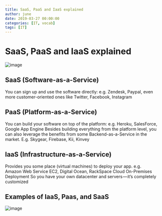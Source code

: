 ```yaml
---
title: SaaS, PaaS and IaaS explained
author: june
date: 2019-03-27 00:00:00
categories: [IT, vocab]
tags: [IT]
---
```


# SaaS, PaaS and IaaS explained


![image](https://user-images.githubusercontent.com/5827617/55054368-f2351580-50a2-11e9-8024-5e3a31d3a8ed.png)

## SaaS (Software-as-a-Service)
You can sign up and use the software directly: e.g. Zendesk, Paypal, even more customer-oriented ones like Twitter, Facebook, Instagram

## PaaS (Platform-as-a-Service)
You can build your software on top of the platform: e.g. Heroku, SalesForce, Google App Engine
Besides building everything from the platform level, you can also leverage the benefits from some Backend-as-a-Service in the market. E.g. Skygear, Firebase, Kii, Kinvey

## IaaS (Infrastructure-as-a-Service)
Provides you some place (virtual machines) to deploy your app. e.g. Amazon Web Service EC2, Digital Ocean, RackSpace Cloud
On-Premises Deployment
So you have your own datacenter and servers — it’s completely customized


## Examples of IaaS, Paas, and SaaS
![image](https://user-images.githubusercontent.com/5827617/55054407-185ab580-50a3-11e9-90cc-913710bc7362.png)

